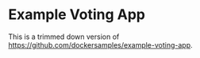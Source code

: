 Example Voting App
=========

This is a trimmed down version of https://github.com/dockersamples/example-voting-app.
